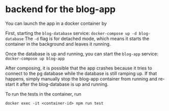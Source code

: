 # backend for the blog-app

You can launch the app in a docker container by

First, starting the `blog-database` service:
`docker-compose up -d blog-database`
The `-d` flag is for detached mode, which means it starts the container in the background and leaves it running.

Once the database is up and running, you can start the `blog-app` service:
`docker-compose up blog-app`

After composing, it is possible that the app crashes because it tries to connect to the pg database while the database is still ramping up. If that happens, simply manually stop the blog-app container from running and re-start it after the blog-database is up and running.

To run the tests in the container, run

`docker exec -it <container-id> npm run test`
